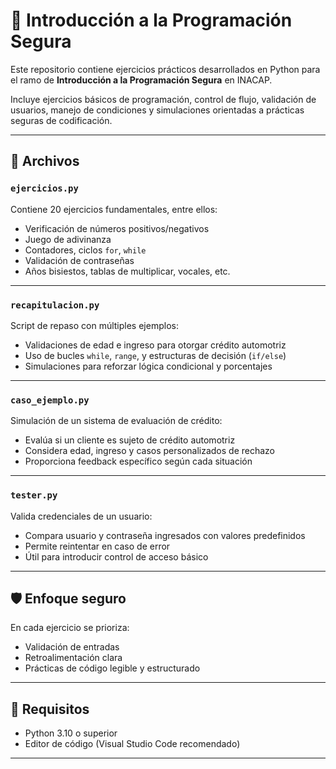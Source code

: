 # 🧠 Introducción a la Programación Segura

Este repositorio contiene ejercicios prácticos desarrollados en Python para el ramo de **Introducción a la Programación Segura** en INACAP.

Incluye ejercicios básicos de programación, control de flujo, validación de usuarios, manejo de condiciones y simulaciones orientadas a prácticas seguras de codificación.

---

## 📂 Archivos

### `ejercicios.py`
Contiene 20 ejercicios fundamentales, entre ellos:
- Verificación de números positivos/negativos
- Juego de adivinanza
- Contadores, ciclos `for`, `while`
- Validación de contraseñas
- Años bisiestos, tablas de multiplicar, vocales, etc.

---

### `recapitulacion.py`
Script de repaso con múltiples ejemplos:
- Validaciones de edad e ingreso para otorgar crédito automotriz
- Uso de bucles `while`, `range`, y estructuras de decisión (`if/else`)
- Simulaciones para reforzar lógica condicional y porcentajes

---

### `caso_ejemplo.py`
Simulación de un sistema de evaluación de crédito:
- Evalúa si un cliente es sujeto de crédito automotriz
- Considera edad, ingreso y casos personalizados de rechazo
- Proporciona feedback específico según cada situación

---

### `tester.py`
Valida credenciales de un usuario:
- Compara usuario y contraseña ingresados con valores predefinidos
- Permite reintentar en caso de error
- Útil para introducir control de acceso básico

---

## 🛡️ Enfoque seguro
En cada ejercicio se prioriza:
- Validación de entradas
- Retroalimentación clara
- Prácticas de código legible y estructurado

---

## 🔧 Requisitos
- Python 3.10 o superior
- Editor de código (Visual Studio Code recomendado)

---

